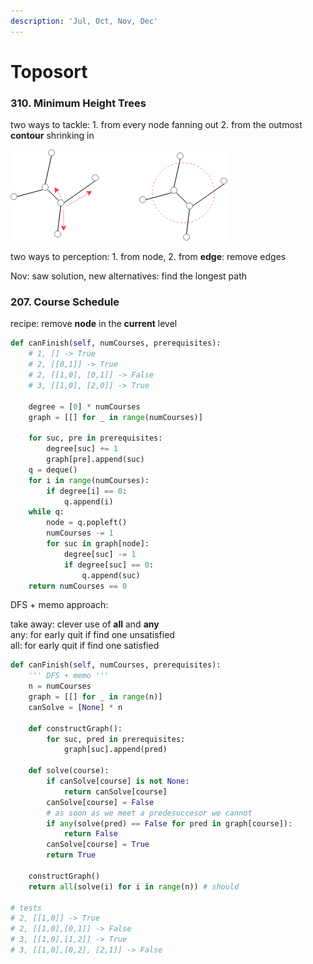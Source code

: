 ```yaml
---
description: 'Jul, Oct, Nov, Dec'
---
```


# Toposort

### 310. Minimum Height Trees

two ways to tackle: 1. from every node fanning out 2. from the outmost **contour** shrinking in

![start from 1-node vs. start from n-nodes](../../../.gitbook/assets/310mht_roots.png)

two ways to perception: 1. from node, 2. from **edge**: remove edges

Nov: saw solution, new alternatives: find the longest path

### 207. Course Schedule

recipe:  remove **node** in the **current** level

```python
def canFinish(self, numCourses, prerequisites):
    # 1, [] -> True
    # 2, [[0,1]] -> True
    # 2, [[1,0], [0,1]] -> False
    # 3, [[1,0], [2,0]] -> True

    degree = [0] * numCourses
    graph = [[] for _ in range(numCourses)]

    for suc, pre in prerequisites:
        degree[suc] += 1
        graph[pre].append(suc)
    q = deque()
    for i in range(numCourses):
        if degree[i] == 0:
            q.append(i)
    while q:
        node = q.popleft()
        numCourses -= 1
        for suc in graph[node]:
            degree[suc] -= 1
            if degree[suc] == 0:
                q.append(suc)
    return numCourses == 0
```



DFS + memo approach:

take away: clever use of **all** and **any**  
any: for early quit if find one unsatisfied  
all: for early quit if find one satisfied

```python
def canFinish(self, numCourses, prerequisites):
    ''' DFS + memo '''
    n = numCourses
    graph = [[] for _ in range(n)]
    canSolve = [None] * n
    
    def constructGraph():
        for suc, pred in prerequisites:
            graph[suc].append(pred)
            
    def solve(course):
        if canSolve[course] is not None:
            return canSolve[course]
        canSolve[course] = False
        # as soon as we meet a predesuccesor we cannot 
        if any(solve(pred) == False for pred in graph[course]):
            return False
        canSolve[course] = True
        return True
        
    constructGraph()
    return all(solve(i) for i in range(n)) # should 

# tests
# 2, [[1,0]] -> True
# 2, [[1,0],[0,1]] -> False
# 3, [[1,0],[1,2]] -> True
# 3, [[1,0],[0,2], [2,1]] -> False
```



